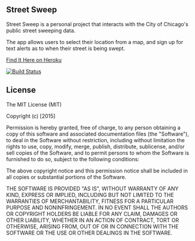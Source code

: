 ## Street Sweep

Street Sweep is a personal project that interacts with the City of Chicago's public street sweeping data.

The app allows users to select their location from a map, and sign up for text alerts as to when their street is being swept.

[Find It Here on Heroku](https://salty-stream-5695.herokuapp.com/)

[![Build Status](https://travis-ci.org/neslom/swept-away.svg?branch=master)](https://travis-ci.org/neslom/swept-away)

## License

The MIT License (MIT)

Copyright (c) [2015]

Permission is hereby granted, free of charge, to any person obtaining a copy
of this software and associated documentation files (the "Software"), to deal
in the Software without restriction, including without limitation the rights
to use, copy, modify, merge, publish, distribute, sublicense, and/or sell
copies of the Software, and to permit persons to whom the Software is
furnished to do so, subject to the following conditions:

The above copyright notice and this permission notice shall be included in all
copies or substantial portions of the Software.

THE SOFTWARE IS PROVIDED "AS IS", WITHOUT WARRANTY OF ANY KIND, EXPRESS OR
IMPLIED, INCLUDING BUT NOT LIMITED TO THE WARRANTIES OF MERCHANTABILITY,
FITNESS FOR A PARTICULAR PURPOSE AND NONINFRINGEMENT. IN NO EVENT SHALL THE
AUTHORS OR COPYRIGHT HOLDERS BE LIABLE FOR ANY CLAIM, DAMAGES OR OTHER
LIABILITY, WHETHER IN AN ACTION OF CONTRACT, TORT OR OTHERWISE, ARISING FROM,
OUT OF OR IN CONNECTION WITH THE SOFTWARE OR THE USE OR OTHER DEALINGS IN THE
SOFTWARE.
